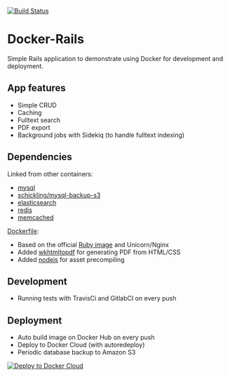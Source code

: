 [![Build Status](https://travis-ci.org/ledermann/docker-rails.svg?branch=master)](https://travis-ci.org/ledermann/docker-rails)

# Docker-Rails

Simple Rails application to demonstrate using Docker for development and deployment.


## App features

- Simple CRUD
- Caching
- Fulltext search
- PDF export
- Background jobs with Sidekiq (to handle fulltext indexing)


## Dependencies

Linked from other containers:

- [mysql](https://hub.docker.com/_/mysql/)
- [schickling/mysql-backup-s3](https://hub.docker.com/r/schickling/mysql-backup-s3/)
- [elasticsearch](https://hub.docker.com/_/elasticsearch/)
- [redis](https://hub.docker.com/_/redis/)
- [memcached](https://hub.docker.com/_/memcached/)


[Dockerfile](/Dockerfile):

- Based on the official [Ruby image](https://hub.docker.com/_/ruby/) and Unicorn/Nginx
- Added [wkhtmltopdf](http://wkhtmltopdf.org/) for generating PDF from HTML/CSS
- Added [nodejs](https://nodejs.org/) for asset precompiling


## Development

- Running tests with TravisCi and GitlabCI on every push


## Deployment

- Auto build image on Docker Hub on every push
- Deploy to Docker Cloud (with autoredeploy)
- Periodic database backup to Amazon S3

[![Deploy to Docker Cloud](https://files.cloud.docker.com/images/deploy-to-dockercloud.svg)](https://cloud.docker.com/stack/deploy/?repo=https://github.com/ledermann/docker-rails)
